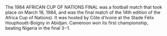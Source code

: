 The 1984 AFRICAN CUP OF NATIONS FINAL was a football match that took place on March 18, 1984, and was the final match of the 14th edition of the Africa Cup of Nations). It was hosted by Côte d'Ivoire at the Stade Félix Houphouët-Boigny in Abidjan. Cameroon won its first championship, beating Nigeria in the final 3−1.
